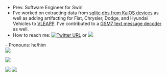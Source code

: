 - Prev. Software Engineer for Swirl
-  I’ve worked on extracting data from [sqlite dbs from KaiOS devices](https://github.com/joedinsmoor/sqlite_scraper) as well as adding artifacting for Fiat, Chrysler, Dodge, and Hyundai Vehicles to [VLEAPP](https://github.com/abrignoni/VLEAPP). I've contributed to a [GSM7 text message decoder](https://github.com/phoenixrising1800/Brew-OS-Parser) as well.
-  How to reach me: [![Twitter URL](https://img.shields.io/twitter/url/https/twitter.com/joedinsmoor.svg?style=social&label=Follow%20%40joedinsmoor)](https://twitter.com/joedinsmoor) or <a href="https://www.linkedin.com/in/joseph-dinsmoor/">
    <img src="https://img.shields.io/badge/-Linkedin-blue?style=flat-square&logo=linkedin">
</a>
-  Pronouns: he/him <br>
  <a href="https://github.com/joedinsmoor">
    <img src="https://github-stats-alpha.vercel.app/api?username=joedinsmoor&cc=22272e&tc=37BCF6&ic=fff&bc=0000">
</a>



![](http://github-profile-summary-cards.vercel.app/api/cards/profile-details?username=joedinsmoor&theme=dark) 

![](http://github-profile-summary-cards.vercel.app/api/cards/repos-per-language?username=joedinsmoor&theme=dark) 
![](http://github-profile-summary-cards.vercel.app/api/cards/most-commit-language?username=joedinsmoor&theme=dark)

